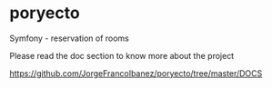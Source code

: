 # poryecto
Symfony - reservation of rooms


Please read the doc section to know more about the project

https://github.com/JorgeFrancoIbanez/poryecto/tree/master/DOCS
